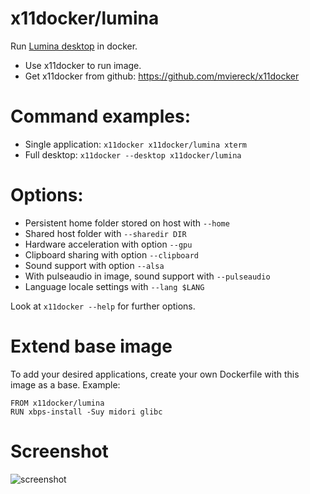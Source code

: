 # x11docker/lumina

Run [Lumina desktop](https://lumina-desktop.org/) in docker. 
 - Use x11docker to run image. 
 - Get x11docker from github: https://github.com/mviereck/x11docker 

# Command examples: 
 - Single application: `x11docker x11docker/lumina xterm`
 - Full desktop: `x11docker --desktop x11docker/lumina`

# Options:
 - Persistent home folder stored on host with   `--home`
 - Shared host folder with                      `--sharedir DIR`
 - Hardware acceleration with option            `--gpu`
 - Clipboard sharing with option                `--clipboard`
 - Sound support with option                    `--alsa`
 - With pulseaudio in image, sound support with `--pulseaudio`
 - Language locale settings with                `--lang $LANG`

Look at `x11docker --help` for further options.

# Extend base image
To add your desired applications, create your own Dockerfile with this image as a base. Example:
```
FROM x11docker/lumina
RUN xbps-install -Suy midori glibc
```

# Screenshot
![screenshot](https://raw.githubusercontent.com/mviereck/x11docker/screenshots/screenshot-lumina.png "lumina desktop running in a Xephyr window using x11docker")
